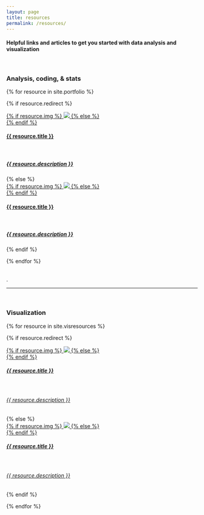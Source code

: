 ```yaml
---
layout: page
title: resources
permalink: /resources/
---
```


#### Helpful links and articles to get you started with data analysis and visualization   
<br>


### Analysis, coding, & stats
{% for resource in site.portfolio %}

{% if resource.redirect %}
<div class="icon">
    <div class="thumbnailicon">
        <a href="{{ resource.redirect }}" target="_blank">
        {% if resource.img %}
        <img class="thumbnailicon" src="{{ project.img }}"/>
        {% else %}
        <div class="thumbnailicon blankbox"></div>
        {% endif %}    
        <span>
            <h4>{{ resource.title }}</h4>
            <br/>
            <h5>{{ resource.description }}</h5>
        </span>
        </a>
    </div>
</div>
{% else %}

<div class="icon">
    <div class="thumbnailicon">
        <a href="{{ site.baseurl }}{{ resource.url }}">
        {% if resource.img %}
        <img class="thumbnailicon" src="{{ resource.img }}"/>
        {% else %}
        <div class="thumbnailicon blankbox"></div>
        {% endif %}    
        <span>
            <h4>{{ resource.title }}</h4>
            <br/>
            <h5>{{ resource.description }}</h5>
        </span>
        </a>
    </div>
</div>

{% endif %}

{% endfor %}   

<br>
.

<hr>

<br>   

### Visualization

{% for resource in site.visresources %}

{% if resource.redirect %}
<div class="icon">
    <div class="thumbnailicon">
        <a href="{{ resource.redirect }}" target="_blank">
        {% if resource.img %}
        <img class="thumbnailicon" src="{{ project.img }}"/>
        {% else %}
        <div class="thumbnailicon blankbox"></div>
        {% endif %}    
        <span>
            <h5>{{ resource.title }}</h5>
            <br/>
            <h6>{{ resource.description }}</h6>
        </span>
        </a>
    </div>
</div>
{% else %}

<div class="icon">
    <div class="thumbnailicon">
        <a href="{{ site.baseurl }}{{ resource.url }}">
        {% if resource.img %}
        <img class="thumbnailicon" src="{{ resource.img }}"/>
        {% else %}
        <div class="thumbnailicon blankbox"></div>
        {% endif %}    
        <span>
            <h5>{{ resource.title }}</h5>
            <br/>
            <h6>{{ resource.description }}</h6>
        </span>
        </a>
    </div>
</div>

{% endif %}

{% endfor %}




